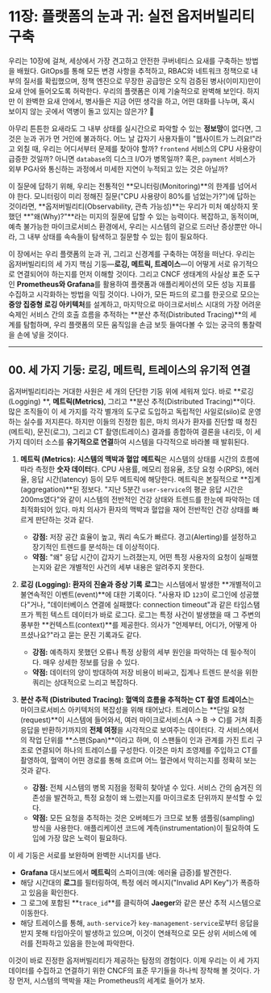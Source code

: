 # 11장: 플랫폼의 눈과 귀: 실전 옵저버빌리티 구축

우리는 10장에 걸쳐, 세상에서 가장 견고하고 안전한 쿠버네티스 요새를 구축하는 방법을 배웠다. GitOps를 통해 모든 변경 사항을 추적하고, RBAC와 네트워크 정책으로 내부의 질서를 확립했으며, 정책 엔진으로 무장한 공급망은 오직 검증된 병사(이미지)만이 요새 안에 들어오도록 허락한다. 우리의 플랫폼은 이제 기술적으로 완벽해 보인다. 하지만 이 완벽한 요새 안에서, 병사들은 지금 어떤 생각을 하고, 어떤 대화를 나누며, 혹시 보이지 않는 곳에서 역병이 돌고 있지는 않은가? 🏰

아무리 튼튼한 요새라도 그 내부 상태를 실시간으로 파악할 수 있는 **정보망**이 없다면, 그것은 눈과 귀가 먼 거인에 불과하다. 어느 날 갑자기 사용자들이 "웹사이트가 느려요!"라고 외칠 때, 우리는 어디서부터 문제를 찾아야 할까? `frontend` 서비스의 CPU 사용량이 급증한 것일까? 아니면 `database`의 디스크 I/O가 병목일까? 혹은, `payment` 서비스가 외부 PG사와 통신하는 과정에서 미세한 지연이 누적되고 있는 것은 아닐까?

이 질문에 답하기 위해, 우리는 전통적인 **모니터링(Monitoring)**의 한계를 넘어서야 한다. 모니터링이 미리 정해진 질문("CPU 사용량이 80%를 넘었는가?")에 답하는 것이라면, **옵저버빌리티(Observability, 관측 가능성)**는 우리가 미처 예상하지 못했던 **"왜(Why)?"**라는 미지의 질문에 답할 수 있는 능력이다. 복잡하고, 동적이며, 예측 불가능한 마이크로서비스 환경에서, 우리는 시스템의 겉으로 드러난 증상뿐만 아니라, 그 내부 상태를 속속들이 탐색하고 질문할 수 있는 힘이 필요하다.

이 장에서는 우리 플랫폼의 눈과 귀, 그리고 신경계를 구축하는 여정을 떠난다. 우리는 옵저버빌리티의 세 가지 핵심 기둥—**로깅, 메트릭, 트레이스**—이 어떻게 서로 유기적으로 연결되어야 하는지를 먼저 이해할 것이다. 그리고 CNCF 생태계의 사실상 표준 도구인 **Prometheus와 Grafana**를 활용하여 플랫폼과 애플리케이션의 모든 성능 지표를 수집하고 시각화하는 방법을 익힐 것이다. 나아가, 모든 파드의 로그를 한곳으로 모으는 **중앙 집중형 로깅 아키텍처**를 설계하고, 마지막으로 마이크로서비스 시대의 가장 어려운 숙제인 서비스 간의 호출 흐름을 추적하는 **분산 추적(Distributed Tracing)**의 세계를 탐험하며, 우리 플랫폼의 모든 움직임을 손금 보듯 들여다볼 수 있는 궁극의 통찰력을 손에 넣을 것이다.

---

## 00. 세 가지 기둥: 로깅, 메트릭, 트레이스의 유기적 연결

옵저버빌리티라는 거대한 사원은 세 개의 단단한 기둥 위에 세워져 있다. 바로 **로깅(Logging)
**, **메트릭(Metrics)**, 그리고 **분산 추적(Distributed Tracing)**이다. 많은 조직들이 이 세 가지를 각각 별개의 도구로 도입하고 독립적인 사일로(silo)로 운영하는 실수를 저지른다. 하지만 이들의 진정한 힘은, 마치 의사가 환자를 진단할 때 청진(메트릭), 문진(로그), 그리고 CT 촬영(트레이스) 결과를 종합하여 결론을 내리듯, 이 세 가지 데이터 소스를 **유기적으로 연결**하여 시스템을 다각적으로 바라볼 때 발휘된다.

1.  **메트릭 (Metrics): 시스템의 맥박과 혈압**
    **메트릭**은 시스템의 상태를 시간의 흐름에 따라 측정한 **숫자 데이터**다. CPU 사용률, 메모리 점유율, 초당 요청 수(RPS), 에러율, 응답 시간(latency) 등이 모두 메트릭에 해당한다. 메트릭은 본질적으로 **집계(aggregation)**된 정보다. "지난 5분간 `user-service`의 평균 응답 시간은 200ms였다"와 같이 시스템의 전반적인 건강 상태와 트렌드를 한눈에 파악하는 데 최적화되어 있다. 마치 의사가 환자의 맥박과 혈압을 재어 전반적인 건강 상태를 빠르게 판단하는 것과 같다.
    * **강점:** 저장 공간 효율이 높고, 쿼리 속도가 빠르다. 경고(Alerting)를 설정하고 장기적인 트렌드를 분석하는 데 이상적이다.
    * **약점:** "왜" 응답 시간이 갑자기 느려졌는지, 어떤 특정 사용자의 요청이 실패했는지와 같은 개별적인 사건의 세부 내용은 알려주지 못한다.

2.  **로깅 (Logging): 환자의 진술과 증상 기록**
    **로그**는 시스템에서 발생한 **개별적이고 불연속적인 이벤트(event)**에 대한 기록이다. "사용자 ID `123`이 로그인에 성공했다"거나, "데이터베이스 연결에 실패했다: connection timeout"과 같은 타임스탬프가 찍힌 텍스트 데이터가 바로 로그다. 로그는 특정 사건이 발생했을 때 그 주변의 풍부한 **컨텍스트(context)**를 제공한다. 의사가 "언제부터, 어디가, 어떻게 아프셨나요?"라고 묻는 문진 기록과도 같다.
    * **강점:** 예측하지 못했던 오류나 특정 상황의 세부 원인을 파악하는 데 필수적이다. 매우 상세한 정보를 담을 수 있다.
    * **약점:** 데이터의 양이 방대하여 저장 비용이 비싸고, 집계나 트렌드 분석을 위한 쿼리는 상대적으로 느리고 복잡하다.

3.  **분산 추적 (Distributed Tracing): 혈액의 흐름을 추적하는 CT 촬영**
    **트레이스**는 마이크로서비스 아키텍처의 복잡성을 위해 태어났다. 트레이스는 **단일 요청(request)**이 시스템에 들어와서, 여러 마이크로서비스(A -> B -> C)를 거쳐 최종 응답을 반환하기까지의 **전체 여정**을 시각적으로 보여주는 데이터다. 각 서비스에서의 작업 단위를 **스팬(Span)**이라고 하며, 이 스팬들이 인과 관계를 가진 트리 구조로 연결되어 하나의 트레이스를 구성한다. 이것은 마치 조영제를 주입하고 CT를 촬영하여, 혈액이 어떤 경로를 통해 흐르며 어느 혈관에서 막히는지를 정확히 보는 것과 같다.
    * **강점:** 전체 시스템의 병목 지점을 정확히 찾아낼 수 있다. 서비스 간의 숨겨진 의존성을 발견하고, 특정 요청이 왜 느렸는지를 마이크로초 단위까지 분석할 수 있다.
    * **약점:** 모든 요청을 추적하는 것은 오버헤드가 크므로 보통 샘플링(sampling) 방식을 사용한다. 애플리케이션 코드에 계측(instrumentation)이 필요하여 도입에 가장 많은 노력이 필요하다.



이 세 기둥은 서로를 보완하며 완벽한 시너지를 낸다.
* **Grafana** 대시보드에서 **메트릭**의 스파이크(예: 에러율 급증)를 발견한다.
* 해당 시간대의 **로그**를 필터링하여, 특정 에러 메시지("Invalid API Key")가 폭증하고 있음을 확인한다.
* 그 로그에 포함된 **`trace_id`**를 클릭하여 **Jaeger**와 같은 분산 추적 시스템으로 이동한다.
* 해당 트레이스를 통해, `auth-service`가 `key-management-service`로부터 응답을 받지 못해 타임아웃이 발생하고 있으며, 이것이 연쇄적으로 모든 상위 서비스에 에러를 전파하고 있음을 한눈에 파악한다.

이것이 바로 진정한 옵저버빌리티가 제공하는 탐정의 경험이다. 이제 우리는 이 세 가지 데이터를 수집하고 연결하기 위한 CNCF의 표준 무기들을 하나씩 장착해 볼 것이다. 가장 먼저, 시스템의 맥박을 재는 Prometheus의 세계로 들어가 보자.